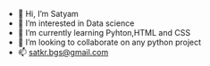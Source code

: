- 👋 Hi, I’m Satyam
- 👀 I’m interested in Data science
- 🌱 I’m currently learning Pyhton,HTML and CSS
- 💞️ I’m looking to collaborate on any python project
- 📫 satkr.bgs@gmail.com

<!---
Satkrg/Satkrg is a ✨ special ✨ repository because its `README.md` (this file) appears on your GitHub profile.
You can click the Preview link to take a look at your changes.
--->
